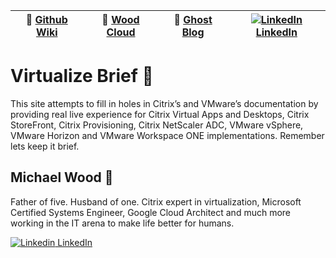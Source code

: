 |:newspaper: [Github Wiki](https://github.com/virtualizebrief/home/wiki)|:convenience_store: [Wood Cloud](https://marketplace.woodcloud.one/)|:convenience_store: [Ghost Blog](https://virtualizebrief.woodcloud.one/)|[![LinkedIn ](https://i.stack.imgur.com/gVE0j.png)LinkedIn](https://www.linkedin.com/in/michaelcharleswood/)|
|---|---|---|---|

# Virtualize Brief :briefcase:
This site attempts to fill in holes in Citrix’s and VMware’s documentation by providing real live experience for Citrix Virtual Apps and Desktops, Citrix StoreFront, Citrix Provisioning, Citrix NetScaler ADC, VMware vSphere, VMware Horizon and VMware Workspace ONE implementations. Remember lets keep it brief.

## Michael Wood :runner:
Father of five. Husband of one. Citrix expert in virtualization, Microsoft Certified Systems Engineer, Google Cloud Architect and much more working in the IT arena to make life better for humans.

[![Linkedin](https://i.stack.imgur.com/gVE0j.png) LinkedIn](https://www.linkedin.com/)
